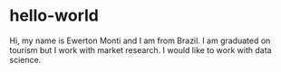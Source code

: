 # hello-world

Hi, my name is Ewerton Monti and I am from Brazil. I am graduated on tourism but I work with market research. I would like to work with data science. 
